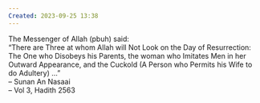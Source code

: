 ```yaml
---
Created: 2023-09-25 13:38
---
```

The Messenger of Allah (pbuh) said:  
“There are Three at whom Allah will Not Look on the Day of Resurrection: The One who Disobeys his Parents, the woman who Imitates Men in her Outward Appearance, and the Cuckold (A Person who Permits his Wife to do Adultery) …”  
– Sunan An Nasaai  
– Vol 3, Hadith 2563
